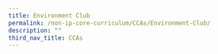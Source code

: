```yaml
---
title: Environment Club
permalink: /non-ip-core-curriculum/CCAs/Environment-Club/
description: ""
third_nav_title: CCAs
---
```

